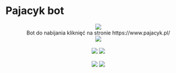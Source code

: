 # Pajacyk bot
<p align="center">
    <img src="https://i.imgur.com/DwVIgrh.gif"><br>
    Bot do nabijania kliknięć na stronie https://www.pajacyk.pl/<br>
    <img src="https://i.imgur.com/DwVIgrh.gif"><br><br>
    <img src="https://cdn.kurwa.club/files/I9Y6Q.png">
    <img src="https://i.imgur.com/DwVIgrh.gif"><br><br>
    <img src="https://cdn.kurwa.club/files/rpQ9f.png">
    <img src="https://i.imgur.com/DwVIgrh.gif">
</p>
